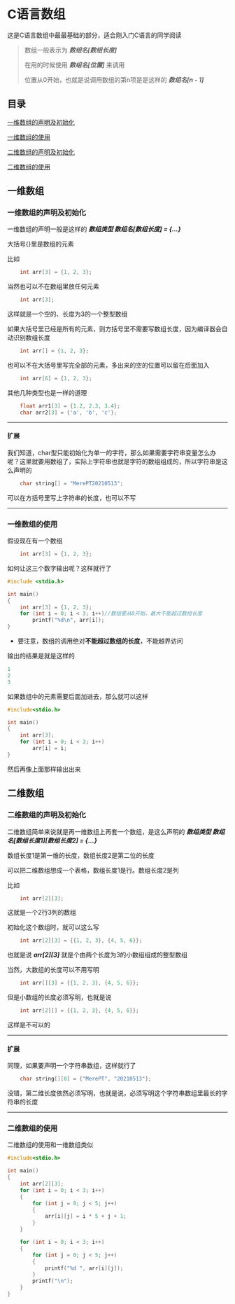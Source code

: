 # C语言数组

这是C语言数组中最最基础的部分，适合刚入门C语言的同学阅读

>数组一般表示为
>***数组名[数组长度]***
>
>在用的时候使用
>***数组名[位置]***
>来调用
>
>位置从0开始，也就是说调用数组的第n项是是这样的
>***数组名[n - 1]***

## 目录

[一维数组的声明及初始化](#一维数组的声明及初始化)

[一维数组的使用](#一维数组的使用)

[二维数组的声明及初始化](#二维数组的声明及初始化)

[二维数组的使用](#二维数组的使用)

## 一维数组

### 一维数组的声明及初始化

一维数组的声明一般是这样的 ***数组类型 数组名[数组长度] = {...}***

大括号{}里是数组的元素

比如

``` C
    int arr[3] = {1, 2, 3};
```

当然也可以不在数组里放任何元素

``` C
    int arr[3];
```

这样就是一个空的、长度为3的一个整型数组

如果大括号里已经是所有的元素，则方括号里不需要写数组长度，因为编译器会自动识别数组长度

``` C
    int arr[] = {1, 2, 3};
```

也可以不在大括号里写完全部的元素，多出来的空的位置可以留在后面加入

``` C
    int arr[6] = {1, 2, 3};
```

其他几种类型也是一样的道理

``` C
    float arr1[3] = {1.2, 2.3, 3.4};
    char arr2[3] = {'a', 'b', 'c'};
```

***

#### 扩展

我们知道，char型只能初始化为单一的字符，那么如果需要字符串变量怎么办呢？这里就要用数组了，实际上字符串也就是字符的数组组成的，所以字符串是这么声明的

``` C
    char string[] = "MerePT20210513";
```

可以在方括号里写上字符串的长度，也可以不写

***

### 一维数组的使用

假设现在有一个数组

``` C
    int arr[3] = {1, 2, 3};
```

如何让这三个数字输出呢？这样就行了

``` C
#include <stdio.h>

int main()
{
    int arr[3] = {1, 2, 3};
    for (int i = 0; i < 3; i++)//数组要从0开始，最大不能超过数组长度
        printf("%d\n", arr[i]);
}
```

+ 要注意，数组的调用绝对**不能超过数组的长度**，不能越界访问

输出的结果是就是这样的

```C
1
2
3
```

如果数组中的元素需要后面加进去，那么就可以这样

```C
#include<stdio.h>

int main()
{
    int arr[3];
    for (int i = 0; i < 3; i++)
        arr[i] = i;
}
```

然后再像上面那样输出出来

## 二维数组

### 二维数组的声明及初始化

二维数组简单来说就是再一维数组上再套一个数组，是这么声明的 ***数组类型 数组名[数组长度1][数组长度2] = {...}***

数组长度1是第一维的长度，数组长度2是第二位的长度

可以把二维数组想成一个表格，数组长度1是行。数组长度2是列

比如

```C
    int arr[2][3];
```

这就是一个2行3列的数组

初始化这个数组时，就可以这么写

```C
    int arr[2][3] = {{1, 2, 3}, {4, 5, 6}};
```

也就是说 ***arr[2][3]*** 就是个由两个长度为3的小数组组成的整型数组

当然，大数组的长度可以不用写明

```C
    int arr[][3] = {{1, 2, 3}, {4, 5, 6}};
```

但是小数组的长度必须写明，也就是说

```C
    int arr[2][] = {{1, 2, 3}, {4, 5, 6}};
```

这样是不可以的

***

#### 扩展

同理，如果要声明一个字符串数组，这样就行了

```C
    char string[][8] = {"MerePT", "20210513"};
```

没错，第二维长度依然必须写明，也就是说，必须写明这个字符串数组里最长的字符串的长度

***

### 二维数组的使用

二维数组的使用和一维数组类似

```C
#include<stdio.h>

int main()
{
    int arr[2][3];
    for (int i = 0; i < 3; i++)
    {
        for (int j = 0; j < 5; j++)
        {
            arr[i][j] = i * 5 + j + 1;
        }
    }

    for (int i = 0; i < 3; i++)
    {
        for (int j = 0; j < 5; j++)
        {
            printf("%d ", arr[i][j]);
        }
        printf("\n");
    }
}
```
